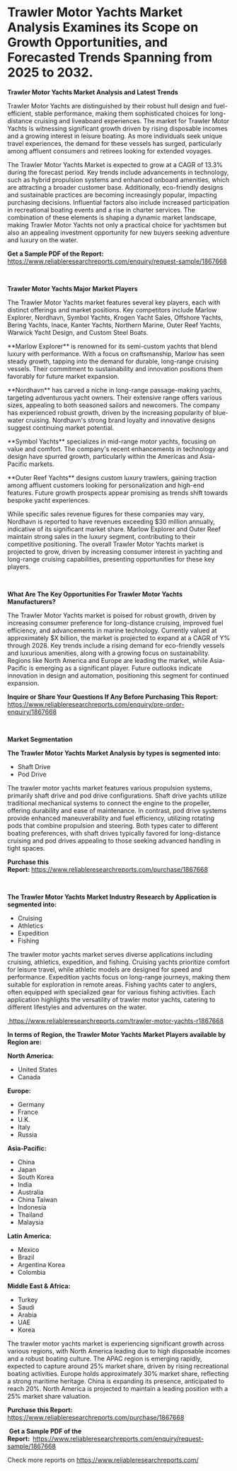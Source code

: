 <p><h1>Trawler Motor Yachts Market Analysis Examines its Scope on Growth Opportunities, and Forecasted Trends Spanning from 2025 to 2032.</h1></p><p><strong>Trawler Motor Yachts Market Analysis and Latest Trends</strong></p>
<p><p>Trawler Motor Yachts are distinguished by their robust hull design and fuel-efficient, stable performance, making them sophisticated choices for long-distance cruising and liveaboard experiences. The market for Trawler Motor Yachts is witnessing significant growth driven by rising disposable incomes and a growing interest in leisure boating. As more individuals seek unique travel experiences, the demand for these vessels has surged, particularly among affluent consumers and retirees looking for extended voyages.</p><p>The Trawler Motor Yachts Market is expected to grow at a CAGR of 13.3% during the forecast period. Key trends include advancements in technology, such as hybrid propulsion systems and enhanced onboard amenities, which are attracting a broader customer base. Additionally, eco-friendly designs and sustainable practices are becoming increasingly popular, impacting purchasing decisions. Influential factors also include increased participation in recreational boating events and a rise in charter services. The combination of these elements is shaping a dynamic market landscape, making Trawler Motor Yachts not only a practical choice for yachtsmen but also an appealing investment opportunity for new buyers seeking adventure and luxury on the water.</p></p>
<p><strong>Get a Sample PDF of the Report:&nbsp;</strong> <a href="https://www.reliableresearchreports.com/enquiry/request-sample/1867668?utm_campaign=2227&utm_medium=2&utm_source=Github&utm_content=ia&utm_term=19022025&utm_id=trawler-motor-yachts">https://www.reliableresearchreports.com/enquiry/request-sample/1867668</a></p>
<p>&nbsp;</p>
<p><strong>Trawler Motor Yachts Major Market Players</strong></p>
<p><p>The Trawler Motor Yachts market features several key players, each with distinct offerings and market positions. Key competitors include Marlow Explorer, Nordhavn, Symbol Yachts, Krogen Yacht Sales, Offshore Yachts, Bering Yachts, Inace, Kanter Yachts, Northern Marine, Outer Reef Yachts, Warwick Yacht Design, and Custom Steel Boats.</p><p>**Marlow Explorer** is renowned for its semi-custom yachts that blend luxury with performance. With a focus on craftsmanship, Marlow has seen steady growth, tapping into the demand for durable, long-range cruising vessels. Their commitment to sustainability and innovation positions them favorably for future market expansion.</p><p>**Nordhavn** has carved a niche in long-range passage-making yachts, targeting adventurous yacht owners. Their extensive range offers various sizes, appealing to both seasoned sailors and newcomers. The company has experienced robust growth, driven by the increasing popularity of blue-water cruising. Nordhavn's strong brand loyalty and innovative designs suggest continuing market potential.</p><p>**Symbol Yachts** specializes in mid-range motor yachts, focusing on value and comfort. The company's recent enhancements in technology and design have spurred growth, particularly within the Americas and Asia-Pacific markets. </p><p>**Outer Reef Yachts** designs custom luxury trawlers, gaining traction among affluent customers looking for personalization and high-end features. Future growth prospects appear promising as trends shift towards bespoke yacht experiences.</p><p>While specific sales revenue figures for these companies may vary, Nordhavn is reported to have revenues exceeding $30 million annually, indicative of its significant market share. Marlow Explorer and Outer Reef maintain strong sales in the luxury segment, contributing to their competitive positioning. The overall Trawler Motor Yachts market is projected to grow, driven by increasing consumer interest in yachting and long-range cruising capabilities, presenting opportunities for these key players.</p></p>
<p>&nbsp;</p>
<p><strong>What Are The Key Opportunities For Trawler Motor Yachts Manufacturers?</strong></p>
<p><p>The Trawler Motor Yachts market is poised for robust growth, driven by increasing consumer preference for long-distance cruising, improved fuel efficiency, and advancements in marine technology. Currently valued at approximately $X billion, the market is projected to expand at a CAGR of Y% through 2028. Key trends include a rising demand for eco-friendly vessels and luxurious amenities, along with a growing focus on sustainability. Regions like North America and Europe are leading the market, while Asia-Pacific is emerging as a significant player. Future outlooks indicate innovation in design and automation, positioning this segment for continued expansion.</p></p>
<p><strong>Inquire or Share Your Questions If Any Before Purchasing This Report:</strong> <a href="https://www.reliableresearchreports.com/enquiry/pre-order-enquiry/1867668?utm_campaign=2227&utm_medium=2&utm_source=Github&utm_content=ia&utm_term=19022025&utm_id=trawler-motor-yachts">https://www.reliableresearchreports.com/enquiry/pre-order-enquiry/1867668</a></p>
<p>&nbsp;</p>
<p><strong>Market Segmentation</strong></p>
<p><strong>The Trawler Motor Yachts Market Analysis by types is segmented into:</strong></p>
<p><ul><li>Shaft Drive</li><li>Pod Drive</li></ul></p>
<p><p>The trawler motor yachts market features various propulsion systems, primarily shaft drive and pod drive configurations. Shaft drive yachts utilize traditional mechanical systems to connect the engine to the propeller, offering durability and ease of maintenance. In contrast, pod drive systems provide enhanced maneuverability and fuel efficiency, utilizing rotating pods that combine propulsion and steering. Both types cater to different boating preferences, with shaft drives typically favored for long-distance cruising and pod drives appealing to those seeking advanced handling in tight spaces.</p></p>
<p><strong>Purchase this Report:&nbsp;</strong><a href="https://www.reliableresearchreports.com/purchase/1867668?utm_campaign=2227&utm_medium=2&utm_source=Github&utm_content=ia&utm_term=19022025&utm_id=trawler-motor-yachts">https://www.reliableresearchreports.com/purchase/1867668</a></p>
<p>&nbsp;</p>
<p><strong>The Trawler Motor Yachts Market Industry Research by Application is segmented into:</strong></p>
<p><ul><li>Cruising</li><li>Athletics</li><li>Expedition</li><li>Fishing</li></ul></p>
<p><p>The trawler motor yachts market serves diverse applications including cruising, athletics, expedition, and fishing. Cruising yachts prioritize comfort for leisure travel, while athletic models are designed for speed and performance. Expedition yachts focus on long-range journeys, making them suitable for exploration in remote areas. Fishing yachts cater to anglers, often equipped with specialized gear for various fishing activities. Each application highlights the versatility of trawler motor yachts, catering to different lifestyles and adventures on the water.</p></p>
<p><a href="https://www.reliableresearchreports.com/trawler-motor-yachts-r1867668?utm_campaign=2227&utm_medium=2&utm_source=Github&utm_content=ia&utm_term=19022025&utm_id=trawler-motor-yachts">&nbsp;https://www.reliableresearchreports.com/trawler-motor-yachts-r1867668</a></p>
<p><strong>In terms of Region, the Trawler Motor Yachts Market Players available by Region are:</strong></p>
<p>
    <p> <strong> North America: </strong>
        <ul>
            <li>United States</li>
            <li>Canada</li>
        </ul>
        </p> 
    <p> <strong> Europe: </strong>
        <ul>
            <li>Germany</li>
            <li>France</li>
            <li>U.K.</li>
            <li>Italy</li>
            <li>Russia</li>
        </ul>
        </p> 
    <p> <strong> Asia-Pacific: </strong>
        <ul>
            <li>China</li>
            <li>Japan</li>
            <li>South Korea</li>
            <li>India</li>
            <li>Australia</li>
            <li>China Taiwan</li>
            <li>Indonesia</li>
            <li>Thailand</li>
            <li>Malaysia</li>
        </ul>
        </p> 
    <p> <strong> Latin America: </strong>
        <ul>
            <li>Mexico</li>
            <li>Brazil</li>
            <li>Argentina Korea</li>
            <li>Colombia</li>
        </ul>
        </p> 
    <p> <strong> Middle East & Africa: </strong>
        <ul>
            <li>Turkey</li>
            <li>Saudi</li>
            <li>Arabia</li>
            <li>UAE</li>
            <li>Korea</li>
        </ul>
    </p>
    </p>
<p><p>The trawler motor yachts market is experiencing significant growth across various regions, with North America leading due to high disposable incomes and a robust boating culture. The APAC region is emerging rapidly, expected to capture around 25% market share, driven by rising recreational boating activities. Europe holds approximately 30% market share, reflecting a strong maritime heritage. China is expanding its presence, anticipated to reach 20%. North America is projected to maintain a leading position with a 25% market share valuation.</p></p>
<p><strong>Purchase this Report: </strong><a href="https://www.reliableresearchreports.com/purchase/1867668?utm_campaign=2227&utm_medium=2&utm_source=Github&utm_content=ia&utm_term=19022025&utm_id=trawler-motor-yachts">https://www.reliableresearchreports.com/purchase/1867668</a></p>
<p>&nbsp;<strong>Get a Sample PDF of the Report:&nbsp;&nbsp;</strong><a href="https://www.reliableresearchreports.com/enquiry/request-sample/1867668?utm_campaign=2227&utm_medium=2&utm_source=Github&utm_content=ia&utm_term=19022025&utm_id=trawler-motor-yachts">https://www.reliableresearchreports.com/enquiry/request-sample/1867668</a></p>
<p><strong></strong></p>
<p>Check more reports on <a href="https://www.reliableresearchreports.com/?utm_campaign=2227&utm_medium=2&utm_source=Github&utm_content=ia&utm_term=19022025&utm_id=trawler-motor-yachts">https://www.reliableresearchreports.com/</a></p>